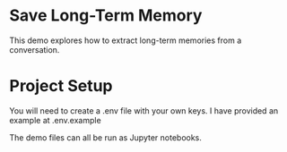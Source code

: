 # Save Long-Term Memory
This demo explores how to extract long-term memories from a conversation.


# Project Setup
You will need to create a .env file with your own keys. I have provided an example at .env.example

The demo files can all be run as Jupyter notebooks.